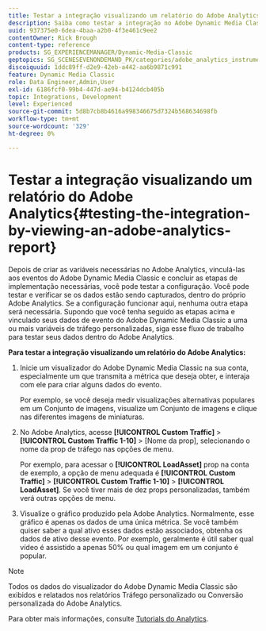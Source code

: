 ```yaml
---
title: Testar a integração visualizando um relatório do Adobe Analytics
description: Saiba como testar a integração no Adobe Dynamic Media Classic visualizando um relatório do Adobe Analytics.
uuid: 937375e0-6dea-4baa-a2b0-4f3e461c9ee2
contentOwner: Rick Brough
content-type: reference
products: SG_EXPERIENCEMANAGER/Dynamic-Media-Classic
geptopics: SG_SCENESEVENONDEMAND_PK/categories/adobe_analytics_instrumentation_kit
discoiquuid: 1ddc89ff-d2e9-42eb-a442-aa6b9871c991
feature: Dynamic Media Classic
role: Data Engineer,Admin,User
exl-id: 6186fcf0-99b4-447d-ae94-b4124dcb405b
topic: Integrations, Development
level: Experienced
source-git-commit: 5d8b7cb8b4616a998346675d7324b568634698fb
workflow-type: tm+mt
source-wordcount: '329'
ht-degree: 0%

---
```


# Testar a integração visualizando um relatório do Adobe Analytics{#testing-the-integration-by-viewing-an-adobe-analytics-report}

Depois de criar as variáveis necessárias no Adobe Analytics, vinculá-las aos eventos do Adobe Dynamic Media Classic e concluir as etapas de implementação necessárias, você pode testar a configuração. Você pode testar e verificar se os dados estão sendo capturados, dentro do próprio Adobe Analytics. Se a configuração funcionar aqui, nenhuma outra etapa será necessária. Supondo que você tenha seguido as etapas acima e vinculado seus dados de evento do Adobe Dynamic Media Classic a uma ou mais variáveis de tráfego personalizadas, siga esse fluxo de trabalho para testar seus dados dentro do Adobe Analytics.

**Para testar a integração visualizando um relatório do Adobe Analytics:**

1. Inicie um visualizador do Adobe Dynamic Media Classic na sua conta, especialmente um que transmita a métrica que deseja obter, e interaja com ele para criar alguns dados do evento.

   Por exemplo, se você deseja medir visualizações alternativas populares em um Conjunto de imagens, visualize um Conjunto de imagens e clique nas diferentes imagens de miniaturas.

1. No Adobe Analytics, acesse **[!UICONTROL Custom Traffic]** > **[!UICONTROL Custom Traffic 1-10]** > [Nome da prop], selecionando o nome da prop de tráfego nas opções de menu.

   Por exemplo, para acessar o **[!UICONTROL LoadAsset]** prop na conta de exemplo, a opção de menu adequada é **[!UICONTROL Custom Traffic]** > **[!UICONTROL Custom Traffic 1-10]** > **[!UICONTROL LoadAsset]**. Se você tiver mais de dez props personalizadas, também verá outras opções de menu.

1. Visualize o gráfico produzido pela Adobe Analytics. Normalmente, esse gráfico é apenas os dados de uma única métrica. Se você também quiser saber a qual ativo esses dados estão associados, obtenha os dados de ativo desse evento. Por exemplo, geralmente é útil saber qual vídeo é assistido a apenas 50% ou qual imagem em um conjunto é popular.

>[!NOTE]
>
>Todos os dados do visualizador do Adobe Dynamic Media Classic são exibidos e relatados nos relatórios Tráfego personalizado ou Conversão personalizada do Adobe Analytics.

Para obter mais informações, consulte [Tutorials do Analytics](https://experienceleague.adobe.com/docs/analytics-learn/tutorials/overview.html).